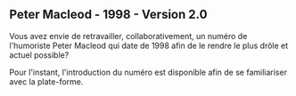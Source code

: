 ## Peter Macleod - 1998 - Version 2.0

Vous avez envie de retravailler, collaborativement, un numéro de l'humoriste Peter Macleod qui date de 1998 afin de le rendre le plus drôle et actuel possible?

Pour l'instant, l'introduction du numéro est disponible afin de se familiariser avec la plate-forme.





